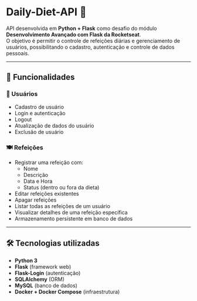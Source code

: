 # Daily-Diet-API 🍎  

API desenvolvida em **Python + Flask** como desafio do módulo **Desenvolvimento Avançado com Flask da Rocketseat**.  
O objetivo é permitir o controle de refeições diárias e gerenciamento de usuários, possibilitando o cadastro, autenticação e controle de dados pessoais.  

---

## 📌 Funcionalidades  

### 👤 Usuários  
- Cadastro de usuário  
- Login e autenticação  
- Logout  
- Atualização de dados do usuário  
- Exclusão de usuário  

### 🍽 Refeições  
- Registrar uma refeição com:  
  - Nome  
  - Descrição  
  - Data e Hora  
  - Status (dentro ou fora da dieta)  
- Editar refeições existentes  
- Apagar refeições  
- Listar todas as refeições de um usuário  
- Visualizar detalhes de uma refeição específica  
- Armazenamento persistente em banco de dados  

---

## 🛠 Tecnologias utilizadas  
- **Python 3**  
- **Flask** (framework web)  
- **Flask-Login** (autenticação)  
- **SQLAlchemy** (ORM)  
- **MySQL** (banco de dados)  
- **Docker + Docker Compose** (infraestrutura)  
